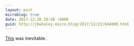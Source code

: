 ```yaml
---
layout: post
microblog: true
date: 2017-12-20 20:48 -0800
guid: http://jbwhaley.micro.blog/2017/12/21/044800.html
---
```

[This](https://apple.news/ARku2yvR8RJKDmE96AbeQcw) was inevitable. 
